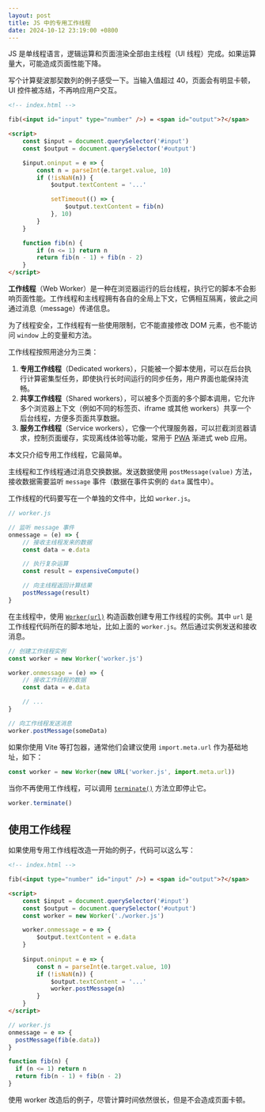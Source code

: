 ```yaml
---
layout: post
title: JS 中的专用工作线程
date: 2024-10-12 23:19:00 +0800
---
```


JS 是单线程语言，逻辑运算和页面渲染全部由主线程（UI 线程）完成。如果运算量大，可能造成页面性能下降。

写个计算斐波那契数列的例子感受一下。当输入值超过 40，页面会有明显卡顿，UI 控件被冻结，不再响应用户交互。

```html
<!-- index.html -->

fib(<input id="input" type="number" />) = <span id="output">?</span>

<script>
    const $input = document.querySelector('#input')
    const $output = document.querySelector('#output')

    $input.oninput = e => {
        const n = parseInt(e.target.value, 10)
        if (!isNaN(n)) {
            $output.textContent = '...'

            setTimeout(() => {
                $output.textContent = fib(n)
            }, 10)
        }
    }

    function fib(n) {
        if (n <= 1) return n
        return fib(n - 1) + fib(n - 2)
    }
</script>
```

**工作线程**（Web Worker）是一种在浏览器运行的后台线程，执行它的脚本不会影响页面性能。工作线程和主线程拥有各自的全局上下文，它俩相互隔离，彼此之间通过消息（message）传递信息。

为了线程安全，工作线程有一些使用限制，它不能直接修改 DOM 元素，也不能访问 `window` 上的变量和方法。

工作线程按照用途分为三类：

1. **专用工作线程**（Dedicated workers），只能被一个脚本使用，可以在后台执行计算密集型任务，即使执行长时间运行的同步任务，用户界面也能保持流畅。
2. **共享工作线程**（Shared workers），可以被多个页面的多个脚本调用，它允许多个浏览器上下文（例如不同的标签页、iframe 或其他 workers）共享一个后台线程，方便多页面共享数据。
3. **服务工作线程**（Service workers），它像一个代理服务器，可以拦截浏览器请求，控制页面缓存，实现离线体验等功能，常用于 [PWA](https://developer.mozilla.org/en-US/docs/Web/Progressive_web_apps "Progressive web apps") 渐进式 web 应用。

本文只介绍专用工作线程，它最简单。

主线程和工作线程通过消息交换数据。发送数据使用 `postMessage(value)` 方法，接收数据需要监听 `message` 事件（数据在事件实例的 `data` 属性中）。

工作线程的代码要写在一个单独的文件中，比如 `worker.js`。

```js
// worker.js

// 监听 message 事件
onmessage = (e) => {
    // 接收主线程发来的数据
    const data = e.data

    // 执行复杂运算
    const result = expensiveCompute()

    // 向主线程返回计算结果
    postMessage(result)
}
```


在主线程中，使用 [`Worker(url)`](https://developer.mozilla.org/en-US/docs/Web/API/Worker/Worker) 构造函数创建专用工作线程的实例。其中 `url` 是工作线程代码所在的脚本地址，比如上面的 `worker.js`。然后通过实例发送和接收消息。

```js
// 创建工作线程实例
const worker = new Worker('worker.js')

worker.onmessage = (e) => {
    // 接收工作线程的数据
    const data = e.data

    // ...
}

// 向工作线程发送消息
worker.postMessage(someData)
```

如果你使用 Vite 等打包器，通常他们会建议使用 `import.meta.url` 作为基础地址，如下：

```js
const worker = new Worker(new URL('worker.js', import.meta.url))
```

当你不再使用工作线程，可以调用 [`terminate()`](https://developer.mozilla.org/en-US/docs/Web/API/Worker/terminate) 方法立即停止它。

```js
worker.terminate()
```

## 使用工作线程

如果使用专用工作线程改造一开始的例子，代码可以这么写：

```html
<!-- index.html -->

fib(<input type="number" id="input" />) = <span id="output">?</span>

<script>
    const $input = document.querySelector('#input')
    const $output = document.querySelector('#output')
    const worker = new Worker('./worker.js')

    worker.onmessage = e => {
        $output.textContent = e.data
    }
    
    $input.oninput = e => {
        const n = parseInt(e.target.value, 10)
        if (!isNaN(n)) {
            $output.textContent = '...'
            worker.postMessage(n)
        }
    }
</script>
```

```js
// worker.js
onmessage = e => {
  postMessage(fib(e.data))
}

function fib(n) {
  if (n <= 1) return n
  return fib(n - 1) + fib(n - 2)
}
```

使用 worker 改造后的例子，尽管计算时间依然很长，但是不会造成页面卡顿。